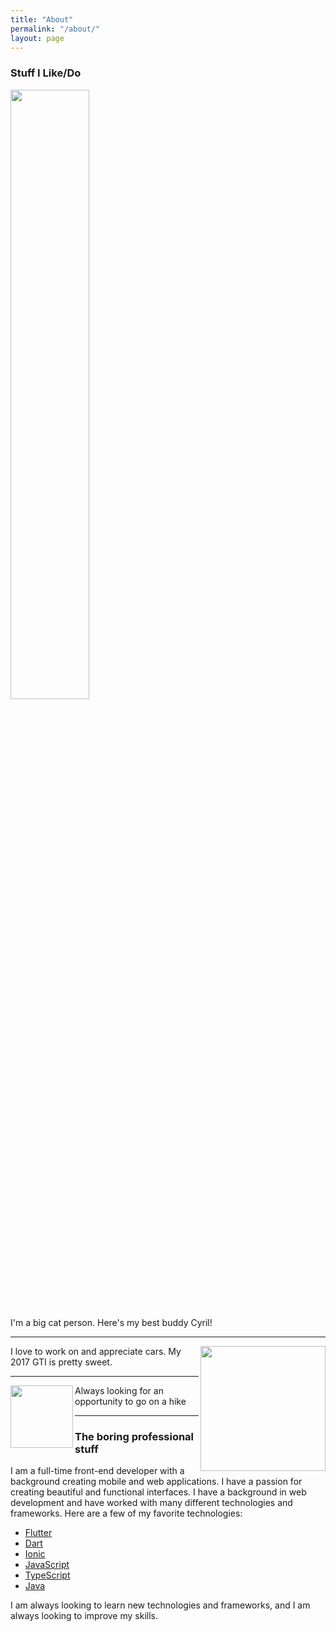 ```yaml
---
title: "About"
permalink: "/about/"
layout: page
---
```


### Stuff I Like/Do

<div style="text-align: left">
  <img height=50% src="https://cdn.discordapp.com/attachments/592903627819974658/1235730600455966780/PXL_20240418_162736600.jpg?ex=66356f4d&is=66341dcd&hm=bf08113aca1b8910f3dee546f5b53d1278cd6259b7af26080379a528f6046cc3&">
</div>

I'm a big cat person. Here's my best buddy Cyril!

---

<img height="200" align="right" src="https://cdn.discordapp.com/attachments/592903627819974658/1235730855478165560/20191002_1733132.jpg?ex=66356f8a&is=66341e0a&hm=af574a21c6f1eda9f3ab25c644da188aa0b6762994834e0ce91e4f8df9ff68ab&">

I love to work on and appreciate cars. My 2017 GTI is pretty sweet.

---

<img height="100" align="left" src="https://cdn.discordapp.com/attachments/592903627819974658/1235730601475182622/IMG_20230528_194232.jpg?ex=66356f4e&is=66341dce&hm=b99c4457d9c3c990d136eab26126ed26b9124fcd16b5355581412d2ec9ab52d3&">

Always looking for an opportunity to go on a hike

___

### The boring professional stuff

I am a full-time front-end developer with a background creating mobile and web applications. I have a passion for creating beautiful and functional interfaces. I have a background in web development and have worked with many different technologies and frameworks. Here are a few of my favorite technologies:

- [Flutter](https://flutter.dev/)
- [Dart](https://dart.dev/)
- [Ionic](https://ionicframework.com/)
- [JavaScript](https://developer.mozilla.org/en-US/docs/Web/JavaScript)
- [TypeScript](https://www.typescriptlang.org/)
- [Java](https://www.java.com/)

I am always looking to learn new technologies and frameworks, and I am always looking to improve my skills.